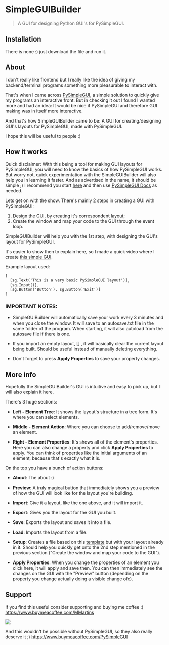 # SimpleGUIBuilder

> A GUI for designing Python GUI's for PySimpleGUI.

## Installation

There is none :) just download the file and run it.

## About

I don't really like frontend but I really like the idea of giving my backend/terminal programs something more pleasurable to interact with.

That's when I came across [PySimpleGUI](https://github.com/PySimpleGUI/PySimpleGUI), a simple solution to quickly give my programs an interactive front.
But in checking it out I found I wanted more and had an idea:
It would be nice if PySimpleGUI and therefore GUI making was in itself more interactive.

And that's how SimpleGUIBuilder came to be:
A GUI for creating/designing GUI's layouts for PySimpleGUI, made with PySimpleGUI.

I hope this will be useful to people :)

## How it works

Quick disclaimer:
With this being a tool for making GUI layouts for PySimpleGUI, you will need to know the basics of how PySimpleGUI works.
But worry not, quick experimentation with the SimpleGUIBuilder will also help you in learning it faster. And as advertised in the name, it should be simple ;)
I recommend you start [here](https://pysimplegui.trinket.io/demo-programs#/demo-programs/the-basic-pysimplegui-program) and then use
[PySimpleGUI Docs](https://pysimplegui.readthedocs.io/en/latest/) as needed.


Lets get on with the show. There's mainly 2 steps in creating a GUI with PySimpleGUI:
1. Design the GUI, by creating it's correspondent layout;
2. Create the window and map your code to the GUI through the event loop.

SimpleGUIBuilder will help you with the 1st step, with designing the GUI's layout for PySimpleGUI.

It's easier to show then to explain here, so I made a quick video where I create [this simple GUI](https://pysimplegui.trinket.io/demo-programs#/demo-programs/the-basic-pysimplegui-program).

Example layout used:
```
[ 
  [sg.Text('This is a very basic PySimpleGUI layout')],
  [sg.Input()],
  [sg.Button('Button'), sg.Button('Exit')]
]
```

### **IMPORTANT NOTES:** 

* SimpleGUIBuilder will automatically save your work every 3 minutes and when you close the window. It will save to an autosave.txt file in the same folder of the program. When starting, it will also autoload from the autosave file if there is one.

* If you import an empty layout, [] , it will basically clear the current layout being built. Should be useful instead of manually deleting everything.

* Don't forget to press **Apply Properties** to save your property changes.

## More info

Hopefully the SimpleGUIBuilder's GUI is intuitive and easy to pick up, but I will also explain it here.

There's 3 huge sections:
* **Left - Element Tree**: It shows the layout's structure in a tree form. It's where you can select elements.

* **Middle - Element Action**: Where you can choose to add/remove/move an element.

* **Right - Element Properties**: It's shows all of the element's properties. Here you can also change a property and click **Apply Properties** to apply. 
You can think of properties like the initial arguments of an element, because that's exactly what it is.


On the top you have a bunch of action buttons:
* **About**: The about :)

* **Preview**: A truly magical button that immediately shows you a preview of how the GUI will look like for the layout you're building.

* **Import**: Give it a layout, like the one above, and it will import it.

* **Export**: Gives you the layout for the GUI you built.

* **Save**: Exports the layout and saves it into a file.

* **Load**: Imports the layout from a file.

* **Setup**: Creates a file based on this [template](https://pysimplegui.trinket.io/demo-programs#/demo-programs/the-basic-pysimplegui-program) but with your layout already in it. Should help you quickly get onto the 2nd step mentioned in the previous section ("Create the window and map your code to the GUI").

* **Apply Properties**: When you change the properties of an element you click here, it will apply and save then. You can then immediately see the changes on the GUI with the "Preview" button (depending on the property you change actually doing a visible change ofc).

## Support

If you find this useful consider supporting and buying me coffee :) https://www.buymeacoffee.com/MMartins

<a href="https://www.buymeacoffee.com/MMartins"><img src="https://img.buymeacoffee.com/button-api/?text=Buy me a coffee&emoji=&slug=MMartins&button_colour=5F7FFF&font_colour=ffffff&font_family=Lato&outline_colour=000000&coffee_colour=FFFFFF"></a>

And this wouldn't be possible without PySimpleGUI, so they also really deserve it ;) https://www.buymeacoffee.com/PySimpleGUI 
